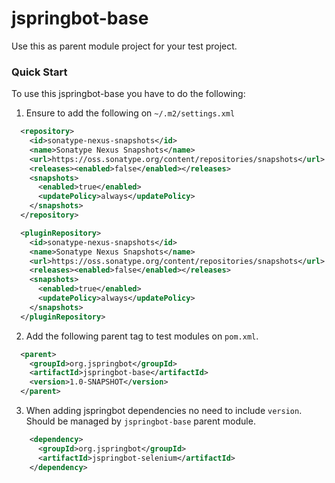 jspringbot-base
===============

Use this as parent module project for your test project.

### Quick Start

To use this jspringbot-base you have to do the following:

1. Ensure to add the following on `~/.m2/settings.xml`
```xml
  <repository>
    <id>sonatype-nexus-snapshots</id>
    <name>Sonatype Nexus Snapshots</name>
    <url>https://oss.sonatype.org/content/repositories/snapshots</url>
    <releases><enabled>false</enabled></releases>
    <snapshots>
      <enabled>true</enabled>
      <updatePolicy>always</updatePolicy>
    </snapshots>
  </repository>
```
```xml
  <pluginRepository>
    <id>sonatype-nexus-snapshots</id>
    <name>Sonatype Nexus Snapshots</name>
    <url>https://oss.sonatype.org/content/repositories/snapshots</url>
    <releases><enabled>false</enabled></releases>
    <snapshots>
      <enabled>true</enabled>
      <updatePolicy>always</updatePolicy>
    </snapshots>
  </pluginRepository>
```

2. Add the following parent tag to test modules on `pom.xml`.
```xml
  <parent>
    <groupId>org.jspringbot</groupId>
    <artifactId>jspringbot-base</artifactId>
    <version>1.0-SNAPSHOT</version>
  </parent>
```

3. When adding jspringbot dependencies no need to include `version`. Should be managed by `jspringbot-base` parent module.
```xml
    <dependency>
      <groupId>org.jspringbot</groupId>
      <artifactId>jspringbot-selenium</artifactId>
    </dependency>
```


